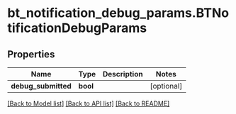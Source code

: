 # bt_notification_debug_params.BTNotificationDebugParams

## Properties
Name | Type | Description | Notes
------------ | ------------- | ------------- | -------------
**debug_submitted** | **bool** |  | [optional] 

[[Back to Model list]](../README.md#documentation-for-models) [[Back to API list]](../README.md#documentation-for-api-endpoints) [[Back to README]](../README.md)



